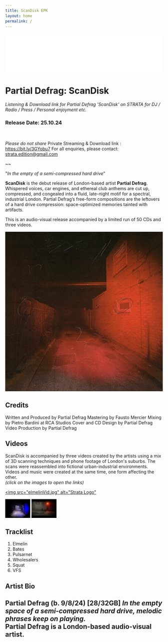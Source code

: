 ```yaml
---
title: ScanDisk EPK
layout: home
permalink: /
---
```


<img src="logo.png" alt="Strata Logo" class="centered-logo">

# Partial Defrag: ScanDisk

*Listening & Download link for Partial Defrag 'ScanDisk' on STRATA for DJ / Radio / Press / Personal enjoyment etc.*

### Release Date: 25.10.24
<br/>

*Please do not share* Private Streaming & Download link : https://bit.ly/3GYobu7
For all enquiries, please contact: strata.edition@gmail.com

~~

"*In the empty of a semi-compressed hard drive*"

**ScanDisk** is the debut release of London-based artist **Partial Defrag**. Whispered voices, car engines, and ethereal club anthems are cut up, compressed, and congealed into a fluid, late-night motif for a spectral, industrial London. Partial Defrag’s free-form compositions are the leftovers of a hard drive compression: space-optimized memories tainted with artifacts.

This is an audio-visual release accompanied by a limited run of 50 CDs and three videos.

<img src="ScanDiskWebCover.png" alt="ScanDisk Cover" class="centered-image">

## Credits
Written and Produced by Partial Defrag
Mastering by Fausto Mercier
Mixing by Pietro Bardini at RCA Studios
Cover and CD Design by Partial Defrag
Video Production by Partial Defrag

## Videos
ScanDisk is accompanied by three videos created by the artists using a mix of 3D scanning techniques and phone footage of London's suburbs. The scans were reassembled into fictional urban-industrial environments. Videos and music were created at the same time, one form affecting the other.
<br>
*(click on the images to open the links)*

[<img src="elmelinVid.jpg" alt="Strata Logo"](https://www.youtube.com/watch?v=uZPCZdTdytw)

[<img alt="Elmelin Video" width="80px" src="elmelinVid.jpg" />](https://www.youtube.com/watch?v=uZPCZdTdytw)
[<img alt="VFS Video" width="80px" src="vfsVid.jpg" />](https://www.youtube.com/watch?v=uZPCZdTdytw)


## Tracklist

1. Elmelin
2. Bates
3. Pulsarnet
4. Wholesalers
5. Squat
6. VFS

## Artist Bio
Partial Defrag (b. 9/8/24) [28/32GB] 
*In the empty space of a semi-compressed hard drive, melodic phrases keep on playing.*
<br/>
Partial Defrag is a London-based audio-visual artist.
---
